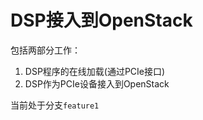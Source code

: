# DSP接入到OpenStack    
  包括两部分工作：    
  1. DSP程序的在线加载(通过PCIe接口)    
  2. DSP作为PCIe设备接入到OpenStack    

当前处于分支`feature1`
